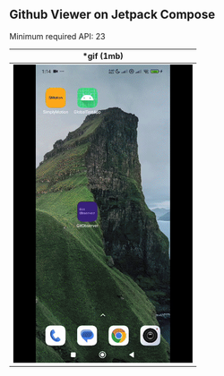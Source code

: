 ## Github Viewer on Jetpack Compose

Minimum required API: 23

| *gif (1mb)        |
|-------------------|
| ![UI](3205tt.gif) |